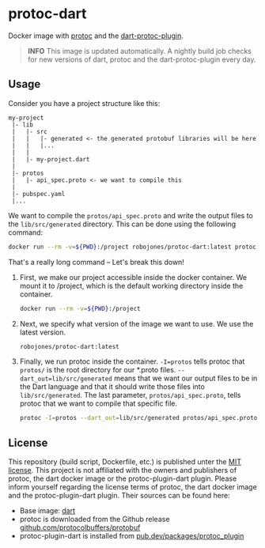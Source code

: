 # protoc-dart


Docker image with [protoc](https://github.com/protocolbuffers/protobuf) and the [dart-protoc-plugin](https://pub.dev/packages/protoc_plugin).

> **INFO** This image is updated automatically. A nightly build job checks for new versions of dart, protoc and the dart-protoc-plugin every day.

## Usage

Consider you have a project structure like this:

```
my-project
 |- lib
 |   |- src
 |   |   |- generated <- the generated protobuf libraries will be here
 |   |   |...
 |   |
 |   |- my-project.dart
 |
 |- protos
 |   |- api_spec.proto <- we want to compile this
 |
 |- pubspec.yaml
 |...
```

We want to compile the `protos/api_spec.proto` and write the output files to the `lib/src/generated` directory.
This can be done using the following command:

```bash
docker run --rm -v=${PWD}:/project robojones/protoc-dart:latest protoc -I=protos --dart_out=lib/src/generated protos/api_spec.proto
```

That's a really long command – Let's break this down!
1. First, we make our project accessible inside the docker container.
   We mount it to /project, which is the default working directory inside the container.
   ```bash
   docker run --rm -v=${PWD}:/project
   ```
2. Next, we specify what version of the image we want to use. We use the latest version.
   ```bash
   robojones/protoc-dart:latest
   ```
3. Finally, we run protoc inside the container.
   `-I=protos` tells protoc that `protos/` is the root directory for our *.proto files.
   `--dart_out=lib/src/generated` means that we want our output files to be in the Dart language
   and that it should write those files into `lib/src/generated`.
   The last parameter, `protos/api_spec.proto`, tells protoc that we want to compile that specific file.  
   ```bash
   protoc -I=protos --dart_out=lib/src/generated protos/api_spec.proto
   ```

## License

This repository (build script, Dockerfile, etc.) is published unter the [MIT license](/LICENSE). This project is not affiliated with the owners and publishers of protoc, the dart docker image or the protoc-plugin-dart plugin. Please inform yourself regarding the license terms of protoc, the dart docker image and the protoc-plugin-dart plugin. Their sources can be found here:

- Base image: [dart](https://hub.docker.com/_/dart)
- protoc is downloaded from the Github release [github.com/protocolbuffers/protobuf](https://github.com/protocolbuffers/protobuf)
- protoc-plugin-dart is installed from [pub.dev/packages/protoc_plugin](https://pub.dev/packages/protoc_plugin)
